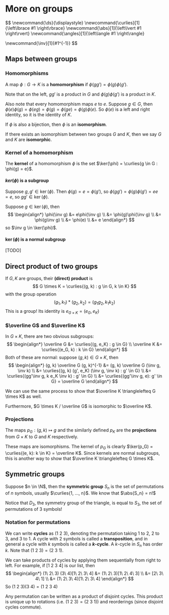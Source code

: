 # More on groups

$$
\newcommand{\ds}{\displaystyle}
\newcommand{\curlies}[1]{\left\lbrace #1 \right\rbrace}
\newcommand{\abs}[1]{\left\lvert #1 \right\rvert}
\newcommand{\angles}[1]{\left\langle #1 \right\rangle}

\newcommand{\inv}[1]{#1^{-1}}
$$

## Maps between groups

### Homomorphisms

A map $\phi : G \to K$ is a **homomorphism** if $\phi(gg') = \phi(g) \phi(g')$.

Note that on the left, $gg'$ is a product in $G$ and $\phi(g)\phi(g')$ is a product in $K$.

Also note that every homomorphism maps $e$ to $e$. Suppose $g \in G$, then $\phi(e) \phi(g) = \phi(eg) = \phi(g) = \phi(ge) = \phi(g) \phi(e)$. So $\phi(e)$ is a left and right identity, so it is the identity of $K$.

If $\phi$ is also a bijection, then $\phi$ is an **isomorphism**.

If there exists an isomorphism between two groups $G$ and $K$, then we say $G$ and $K$ are **isomorphic**.

### Kernel of a homomorphism

The **kernel** of a homomorphism $\phi$ is the set $\ker(\phi) = \curlies{g \in G : \phi(g) = e}$.

#### $ker(\phi)$ is a subgroup

Suppose $g, g' \in \ker(\phi)$. Then $\phi(g) = e = \phi(g')$, so $\phi(gg') = \phi(g)\phi(g') = ee = e$, so $gg' \in \ker(\phi)$. 

Suppose $g \in \ker(\phi)$, then
$$
\begin{align*}
\phi(\inv g) &= e\phi(\inv g) \\
&= \phi(g)\phi(\inv g) \\
&= \phi(g\inv g) \\
&= \phi(e) \\
&= e
\end{align*}
$$
so $\inv g \in \ker(\phi)$.

#### $\ker(\phi)$ is a normal subgroup

[TODO]

## Direct product of two groups

If $G, K$ are groups, their **(direct) product** is
$$
G \times K = \curlies{(g, k) : g \in G, k \in K}
$$
with the group operation
$$
(g_1, k_1) * (g_2, k_2) = (g_1g_2, k_1k_2)
$$
This is a group! Its identity is $e_{G \times K} = (e_G, e_K)$

### $\overline G$ and $\overline K$

In $G \times K$, there are two obvious subgroups:
$$
\begin{align*}
\overline G &= \curlies{(g, e_K) : g \in G} \\
\overline K &= \curlies{(e_G, k) : k \in G}
\end{align*}
$$
Both of these are normal: suppose $(g, k) \in G \times K$, then
$$
\begin{align*}
(g, k) \overline G (g, k)^{-1} &= (g, k) \overline G (\inv g, \inv k) \\
&= \curlies{(g, k) (g', e_K) (\inv g, \inv k) : g' \in G} \\
&= \curlies{(gg'\inv g, k e_K \inv k) : g' \in G} \\
&= \curlies{(gg'\inv g, e): g' \in G} = \overline G
\end{align*}
$$

We can use the same process to show that $\overline K \trianglelefteq G \times K$ as well.

Furthermore, $G \times K / \overline G$ is isomorphic to $\overline K$.

### Projections

The maps $p_G : (g, k) \mapsto g$ and the similarly defined $p_K$ are the **projections** from $G \times K$ to $G$ and $K$ respectively.

These maps are isomorphisms. The kernel of $p_G$ is clearly $\ker(p_G) = \curlies{(e, k): k \in K} = \overline K$. Since kernels are normal subgroups, this is another way to show that $\overline K \trianglelefteq G \times K$.

## Symmetric groups

Suppose $n \in \N$, then the **symmetric group** $S_n$ is the set of permutations of $n$ symbols, usually $\curlies{1, ..., n}$. We know that $\abs{S_n} = n!$

Notice that $D_3$, the symmetry group of the triangle, is equal to $S_3$, the set of permutations of 3 symbols!

### Notation for permutations

We can write **cycles** as $(1\ 2\ 3)$, denoting the permutation taking 1 to 2, 2 to 3, and 3 to 1. A cycle with 2 symbols is called a **transposition**, and in general a cycle with $k$ symbols is called a **$k$-cycle**. A $k$-cycle in $S_n$ has order $k$. Note that $(1\ 2\ 3) = (2\ 3\ 1)$.

We can take products of cycles by applying them sequentially from right to left. For example, if $[1\ 2\ 3\ 4]$ is our list, then
$$
\begin{align*}
(1\ 2\ 3) (3\ 4)[1\ 2\ 3\ 4] &= (1\ 2\ 3)[1\ 2\ 4\ 3] \\
&= [2\ 3\ 4\ 1] \\
&= (1\ 2\ 3\ 4)[1\ 2\ 3\ 4]
\end{align*}
$$
So $(1\ 2\ 3)(3\ 4) = (1\ 2\ 3\ 4)$

Any permutation can be written as a product of disjoint cycles. This product is unique up to rotations (i.e. $(1\ 2\ 3) = (2\ 3\ 1)$) and reorderings (since disjoint cycles commute).


